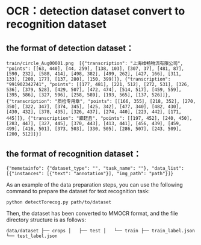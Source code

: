 # OCR：detection dataset convert to recognition dataset 
## the format of detection dataset：

`train/circle_Aug00001.png	[{"transcription": "上海维畅物流有限公司", "points": [[63, 440], [44, 259], [138, 103], [307, 37], [481, 87], [590, 232], [588, 414], [498, 382], [499, 262], [427, 166], [311, 133], [200, 177], [137, 280], [150, 399]]}, {"transcription": "991902342741", "points": [[177, 481], [221, 512], [272, 531], [326, 536], [379, 528], [429, 507], [472, 474], [514, 517], [459, 559], [395, 586], [327, 596], [258, 589], [193, 565], [137, 526]]}, {"transcription": "质检专用章", "points": [[166, 355], [218, 352], [270, 350], [322, 347], [374, 345], [425, 342], [477, 340], [482, 430], [430, 432], [378, 435], [326, 437], [274, 440], [223, 442], [171, 445]]}, {"transcription": "廊赶且", "points": [[197, 452], [240, 450], [283, 447], [327, 445], [370, 443], [413, 441], [456, 439], [459, 499], [416, 501], [373, 503], [330, 505], [286, 507], [243, 509], [200, 512]]}]`

## the format of recognition dataset：
`{"memetainfo": {"dataset_type": "", "task_name": ""}, "data_list": [{"instances": [{"text": "annotation"}], "img_path": "path"}]}`

As an example of the data preparation steps, you can use the following command to prepare the  dataset for text recognition task:

`python detectTorecog.py path/to/dataset`

Then, the dataset has been converted to MMOCR format, and the file directory structure is as follows:

`
data/dataset
	├── crops
	│   ├── test
	│   └── train
	├── train_label.json
	└── test_label.json
`
